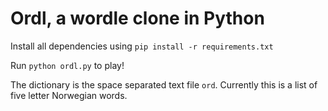 # Ordl, a wordle clone in Python

Install all dependencies using `pip install -r requirements.txt`

Run `python ordl.py` to play! 

The dictionary is the space separated text file `ord`. Currently this is a list of five letter Norwegian words.
